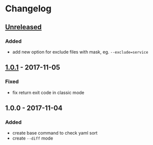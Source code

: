 # Changelog

## [Unreleased]
### Added
- add new option for exclude files with mask, eg. `--exclude=service`

## [1.0.1] - 2017-11-05
### Fixed
- fix return exit code in classic mode

## 1.0.0 - 2017-11-04
### Added
- create base command to check yaml sort
- create `--diff` mode

[Unreleased]: https://github.com/sspooky13/yaml-alphabetical-checker/compare/1.0.1...HEAD
[1.0.1]: https://github.com/sspooky13/yaml-alphabetical-checker/compare/1.0.0...1.0.1